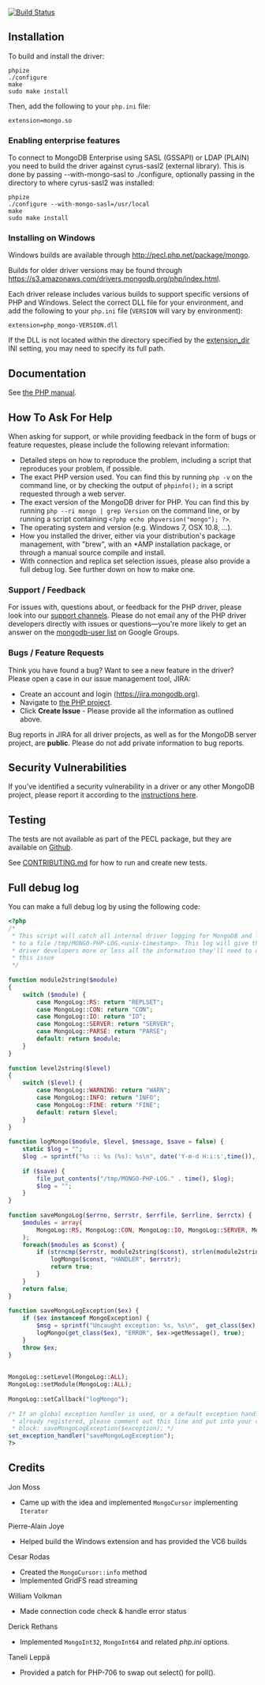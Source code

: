 [![Build Status](https://travis-ci.org/mongodb/mongo-php-driver.png?branch=v1.5)](https://travis-ci.org/mongodb/mongo-php-driver)

## Installation

To build and install the driver:

    phpize
    ./configure
    make
    sudo make install

Then, add the following to your `php.ini` file:

    extension=mongo.so

### Enabling enterprise features

To connect to MongoDB Enterprise using SASL (GSSAPI) or LDAP (PLAIN) you need
to build the driver against cyrus-sasl2 (external library).
This is done by passing --with-mongo-sasl to ./configure, optionally passing
in the directory to where cyrus-sasl2 was installed:

    phpize
    ./configure --with-mongo-sasl=/usr/local
    make
    sudo make install

### Installing on Windows

Windows builds are available through http://pecl.php.net/package/mongo.

Builds for older driver versions may be found through
https://s3.amazonaws.com/drivers.mongodb.org/php/index.html.

Each driver release includes various builds to support specific versions of PHP
and Windows. Select the correct DLL file for your environment, and add the
following to your `php.ini` file (`VERSION` will vary by environment):

    extension=php_mongo-VERSION.dll

If the DLL is not located within the directory specified by the
[extension_dir](http://www.php.net/manual/en/ini.core.php#ini.extension-dir) INI
setting, you may need to specify its full path.

## Documentation

See [the PHP manual](http://php.net/mongo).


## How To Ask For Help

When asking for support, or while providing feedback in the form of bugs or
feature requestes, please include the following relevant information:

 - Detailed steps on how to reproduce the problem, including a script that
   reproduces your problem, if possible. 
 - The exact PHP version used. You can find this by running `php -v` on the
   command line, or by checking the output of `phpinfo();` in a script
   requested through a web server.
 - The exact version of the MongoDB driver for PHP. You can find this by
   running `php --ri mongo | grep Version` on the command line, or by running
   a script containing `<?php echo phpversion("mongo"); ?>`.
 - The operating system and version (e.g. Windows 7, OSX 10.8, ...).
 - How you installed the driver, either via your distribution's package
   management, with "brew", with an \*AMP installation package, or through a
   manual source compile and install.
 - With connection and replica set selection issues, please also provide a
   full debug log. See further down on how to make one.



### Support / Feedback

For issues with, questions about, or feedback for the PHP driver, please look
into our [support channels](http://www.mongodb.org/about/support). Please do
not email any of the PHP driver developers directly with issues or
questions—you're more likely to get an answer on the 
[mongodb-user list](http://groups.google.com/group/mongodb-user) on Google
Groups.


### Bugs / Feature Requests

Think you have found a bug? Want to see a new feature in the driver? Please
open a case in our issue management tool, JIRA:

 - Create an account and login (https://jira.mongodb.org).
 - Navigate to [the PHP project](https://jira.mongodb.org/browse/PHP).
 - Click **Create Issue** - Please provide all the information as outlined 
   above.

Bug reports in JIRA for all driver projects, as well as for the MongoDB server
project, are **public**. Please do not add private information to bug reports.


## Security Vulnerabilities

If you’ve identified a security vulnerability in a driver or any other
MongoDB project, please report it according to the 
[instructions here](http://docs.mongodb.org/manual/tutorial/create-a-vulnerability-report).


## Testing

The tests are not available as part of the PECL package, but they are available 
on [Github](http://www.github.com/mongodb/mongo-php-driver/tree/master/tests).  

See [CONTRIBUTING.md](CONTRIBUTING.md) for how to run and create new tests.


## Full debug log

You can make a full debug log by using the following code:


```php
<?php
/*
 * This script will catch all internal driver logging for MongoDB and log them
 * to a file /tmp/MONGO-PHP-LOG.<unix-timestamp>. This log will give the
 * driver developers more or less all the information they'll need to debug
 * this issue
 */
 
function module2string($module)
{
    switch ($module) {
        case MongoLog::RS: return "REPLSET";
        case MongoLog::CON: return "CON";
        case MongoLog::IO: return "IO";
        case MongoLog::SERVER: return "SERVER";
        case MongoLog::PARSE: return "PARSE";
        default: return $module;
    }
}
 
function level2string($level)
{
    switch ($level) {
        case MongoLog::WARNING: return "WARN";
        case MongoLog::INFO: return "INFO";
        case MongoLog::FINE: return "FINE";
        default: return $level;
    }
}
 
function logMongo($module, $level, $message, $save = false) {
    static $log = "";
    $log .= sprintf("%s :: %s (%s): %s\n", date('Y-m-d H:i:s',time()), module2string($module), level2string($level), $message);
 
    if ($save) {
        file_put_contents("/tmp/MONGO-PHP-LOG." . time(), $log);
        $log = "";
    }
}
 
function saveMongoLog($errno, $errstr, $errfile, $errline, $errctx) {
    $modules = array(
        MongoLog::RS, MongoLog::CON, MongoLog::IO, MongoLog::SERVER, MongoLog::PARSE,
    );
    foreach($modules as $const) {
        if (strncmp($errstr, module2string($const), strlen(module2string($const))) == 0) {
            logMongo($const, "HANDLER", $errstr);
            return true;
        }
    }
    return false;
}
 
function saveMongoLogException($ex) {
    if ($ex instanceof MongoException) {
        $msg = sprintf("Uncaught exception: %s, %s\n",  get_class($ex), $ex->getMessage());
        logMongo(get_class($ex), "ERROR", $ex->getMessage(), true);
    }
    throw $ex;
}
 
 
MongoLog::setLevel(MongoLog::ALL);
MongoLog::setModule(MongoLog::ALL);
 
MongoLog::setCallback("logMongo");
 
/* If an global exception handler is used, or a default exception handler is
 * already registered, please comment out this line and put into your catch
 * block: saveMongoLogException($exception); */
set_exception_handler("saveMongoLogException");
?>
```


## Credits

Jon Moss

* Came up with the idea and implemented `MongoCursor` implementing `Iterator`

Pierre-Alain Joye

* Helped build the Windows extension and has provided the VC6 builds

Cesar Rodas

* Created the `MongoCursor::info` method
* Implemented GridFS read streaming

William Volkman

* Made connection code check & handle error status

Derick Rethans

* Implemented `MongoInt32`, `MongoInt64` and related _php.ini_ options.

Taneli Leppä

* Provided a patch for PHP-706 to swap out select() for poll().
